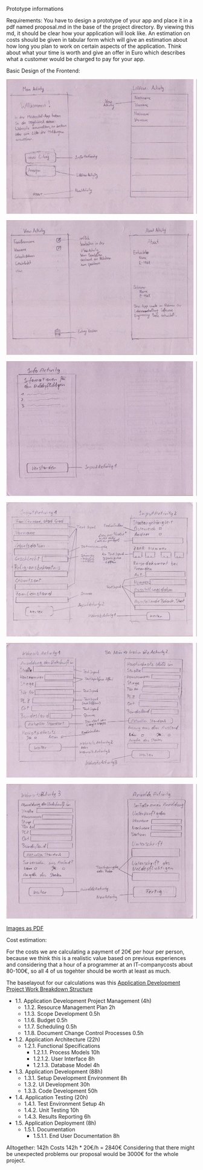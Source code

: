 Prototype informations

Requirements:
You have to design a prototype of your app and place it in a pdf named proposal.md in the base of the project directory.
By viewing this md, it should be clear how your application will look like. An estimation on costs should be given
in tabular form which will give an estimation about how long you plan to work on certain aspects of the application.
Think about what your time is worth and give an offer in Euro which describes what a customer would be charged to pay
for your app.


Basic Design of the Frontend:

![Image1](docs/prototype1.jpg)

![Image2](/docs/prototype2.jpg)

![Image3](docs/prototype3.jpg)

![Image4](docs/prototype4.jpg)

![Image5](docs/prototype5.jpg)

![Image6](docs/prototype6.jpg)

[Images as PDF](docs/prototype.pdf)

Cost estimation:

For the costs we are calculating a payment of 20€ per hour per person, because we think this is a
realistic value based on previous experiences and considering that a hour of a programmer at an
IT-companycosts about 80-100€, so all 4 of us togehter should be worth at least as much.

The baselayout for our calculations was this  [Application Development Project Work Breakdown Structure](http://www.theprojectdiva.com/application-development-project-work-breakdown-structure/)

* 1.1. Application Development Project Management (4h)
    * 1.1.2. Resource Management Plan 2h
    * 1.1.3. Scope Development 0.5h
    * 1.1.6. Budget 0.5h
    * 1.1.7. Scheduling 0.5h
    * 1.1.8. Document Change Control Processes 0.5h
* 1.2. Application Architecture (22h)
    * 1.2.1. Functional Specifications
        * 1.2.1.1. Process Models 10h
        * 1.2.1.2. User Interface 8h
        * 1.2.1.3. Database Model 4h
* 1.3. Application Development (88h)
    * 1.3.1. Setup Development Environment 8h
    * 1.3.2. UI Development 30h
    * 1.3.3. Code Development 50h
* 1.4. Application Testing (20h)
    * 1.4.1. Test Environment Setup 4h
    * 1.4.2. Unit Testing 10h
    * 1.4.3. Results Reporting 6h
* 1.5. Application Deployment  (8h)
    * 1.5.1. Documentation
        * 1.5.1.1. End User Documentation 8h

Alltogether: 142h
Costs 142h * 20€/h = 2840€
Considering that there might be unexpected problems our proposal would be 3000€ for the whole project.